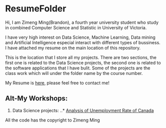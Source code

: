 # ResumeFolder

Hi, I am Zimeng Ming(Brandon), a fourth year university student who study in combined Computer Science and Statistic in University of Victoria.

I have very high interest on Data Science, Machine Learning, Data mining and Artificial Intelligence especial interact with different types of bussiness. I have attached my resume on the main location of this repository. 

This is the location that I store all my projects. There are two sections, the first one is related to the Data Science projects, the second one is related to the software applications that I have bulit.  Some of the projects are the class work which will under the folder name by the course number. 

My Resume is [here](https://github.com/Brandon0916/ResumeFolder/blob/main/Zimeng%20Ming(Resume)%20.pdf), please feel free to contact me! 

Alt-My Workshops:
----------------

1. Data Science projects: 
  ..*  [Analysis of Unemployment Rate of Canada](https://github.com/Brandon0916/ResumeFolder/blob/main/DataScience/SENG_474_Data_Mining/Predict_Unemployment_rate_of_Canada/474Final_Report.pdf)
  
        

All the code has the copyright to Zimeng Ming
